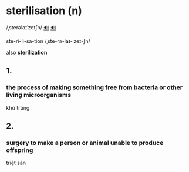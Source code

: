# sterilisation (n)

/ˌsterəlaɪˈzeɪʃn/ [🔊](https://www.oxfordlearnersdictionaries.com/media/english/uk_pron/s/ste/steri/sterilization__gb_1.mp3) [🔊](https://www.oxfordlearnersdictionaries.com/media/english/us_pron/s/ste/steri/sterilization__us_1.mp3)

ste-ri-li-sa-tion /ˌste-rə-laɪ-ˈzeɪ-ʃn/

also **sterilization**

## 1.

### the process of making something free from bacteria or other living microorganisms

khử trùng

## 2.

### surgery to make a person or animal unable to produce offspring

triệt sản